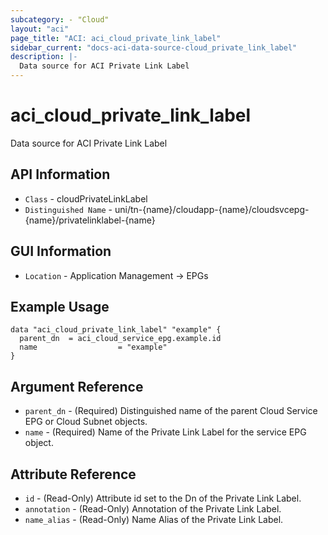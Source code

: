 ```yaml
---
subcategory: - "Cloud"
layout: "aci"
page_title: "ACI: aci_cloud_private_link_label"
sidebar_current: "docs-aci-data-source-cloud_private_link_label"
description: |-
  Data source for ACI Private Link Label
---
```


# aci_cloud_private_link_label #

Data source for ACI Private Link Label


## API Information ##

* `Class` - cloudPrivateLinkLabel
* `Distinguished Name` - uni/tn-{name}/cloudapp-{name}/cloudsvcepg-{name}/privatelinklabel-{name}

## GUI Information ##

* `Location` - Application Management -> EPGs


## Example Usage ##

```hcl
data "aci_cloud_private_link_label" "example" {
  parent_dn  = aci_cloud_service_epg.example.id
  name                  = "example"
}
```

## Argument Reference ##

* `parent_dn` - (Required) Distinguished name of the parent Cloud Service EPG or Cloud Subnet objects.
* `name` - (Required) Name of the Private Link Label for the service EPG object.

## Attribute Reference ##
* `id` - (Read-Only) Attribute id set to the Dn of the Private Link Label.
* `annotation` - (Read-Only) Annotation of the Private Link Label.
* `name_alias` - (Read-Only) Name Alias of the Private Link Label.
